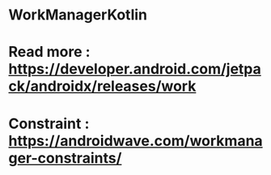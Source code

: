 # WorkManagerKotlin

# Read more : https://developer.android.com/jetpack/androidx/releases/work
# Constraint : https://androidwave.com/workmanager-constraints/

